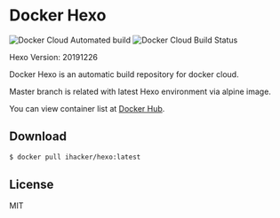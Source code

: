 # Docker Hexo

![Docker Cloud Automated build](https://img.shields.io/docker/cloud/automated/ihacker/hexo) ![Docker Cloud Build Status](https://img.shields.io/docker/cloud/build/ihacker/hexo)

Hexo Version: 20191226

Docker Hexo is an automatic build repository for docker cloud.

Master branch is related with latest Hexo environment via alpine image.

You can view container list at [Docker Hub](https://hub.docker.com/r/ihacker/hexo/).




## Download

```bash
$ docker pull ihacker/hexo:latest
```



## License

MIT